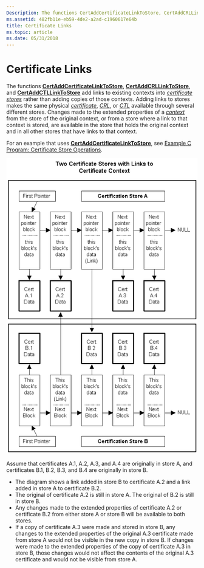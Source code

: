 ```yaml
---
Description: The functions CertAddCertificateLinkToStore, CertAddCRLLinkToStore, and CertAddCTLLinkToStore add links to existing contexts into certificate stores rather than adding copies of those contexts.
ms.assetid: 482fb11e-eb59-4de2-a2ad-c1960617e64b
title: Certificate Links
ms.topic: article
ms.date: 05/31/2018
---
```


# Certificate Links

The functions [**CertAddCertificateLinkToStore**](/windows/desktop/api/Wincrypt/nf-wincrypt-certaddcertificatelinktostore), [**CertAddCRLLinkToStore**](/windows/desktop/api/Wincrypt/nf-wincrypt-certaddcrllinktostore), and [**CertAddCTLLinkToStore**](/windows/desktop/api/Wincrypt/nf-wincrypt-certaddctllinktostore) add links to existing contexts into [*certificate stores*](https://msdn.microsoft.com/en-us/library/ms721572(v=VS.85).aspx) rather than adding copies of those contexts. Adding links to stores makes the same physical [*certificate*](https://msdn.microsoft.com/en-us/library/ms721572(v=VS.85).aspx), [*CRL*](https://msdn.microsoft.com/en-us/library/ms721572(v=VS.85).aspx), or [*CTL*](https://msdn.microsoft.com/en-us/library/ms721572(v=VS.85).aspx) available through several different stores. Changes made to the extended properties of a [*context*](https://msdn.microsoft.com/en-us/library/ms721572(v=VS.85).aspx) from the store of the original context, or from a store where a link to that context is stored, are available in the store that holds the original context and in all other stores that have links to that context.

For an example that uses [**CertAddCertificateLinkToStore**](/windows/desktop/api/Wincrypt/nf-wincrypt-certaddcertificatelinktostore), see [Example C Program: Certificate Store Operations](example-c-program-certificate-store-operations.md).

![certificate links](images/mancert1.png)

Assume that certificates A.1, A.2, A.3, and A.4 are originally in store A, and certificates B.1, B.2, B.3, and B.4 are originally in store B.

-   The diagram shows a link added in store B to certificate A.2 and a link added in store A to certificate B.2.
-   The original of certificate A.2 is still in store A. The original of B.2 is still in store B.
-   Any changes made to the extended properties of certificate A.2 or certificate B.2 from either store A or store B will be available to both stores.
-   If a copy of certificate A.3 were made and stored in store B, any changes to the extended properties of the original A.3 certificate made from store A would not be visible in the new copy in store B. If changes were made to the extended properties of the copy of certificate A.3 in store B, those changes would not affect the contents of the original A.3 certificate and would not be visible from store A.

 

 




